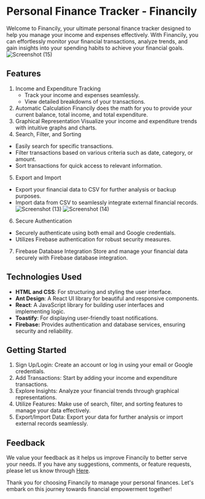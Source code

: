 # Personal Finance Tracker - Financily
Welcome to Financily, your ultimate personal finance tracker designed to help you manage your income and expenses effectively. With Financily, you can effortlessly monitor your financial transactions, analyze trends, and gain insights into your spending habits to achieve your financial goals.
![Screenshot (15)](https://github.com/Flash-R/financily/assets/59010748/d564a503-f63a-42c6-be41-84f7c8fbd8c3)

## Features
1. Income and Expenditure Tracking
   - Track your income and expenses seamlessly.
   - View detailed breakdowns of your transactions.
2. Automatic Calculation
  Financily does the math for you to provide your current balance, total income, and total expenditure.
3. Graphical Representation
  Visualize your income and expenditure trends with intuitive graphs and charts.
4. Search, Filter, and Sorting
  - Easily search for specific transactions.
  - Filter transactions based on various criteria such as date, category, or amount.
  - Sort transactions for quick access to relevant information.
5. Export and Import
  - Export your financial data to CSV for further analysis or backup purposes.
  - Import data from CSV to seamlessly integrate external financial records.
![Screenshot (13)](https://github.com/Flash-R/financily/assets/59010748/00c996f6-0628-4be1-9193-6a4e2b8a5aa8)
![Screenshot (14)](https://github.com/Flash-R/financily/assets/59010748/8743a0a0-e41b-42f3-b581-15aca88afab3)

6. Secure Authentication
  - Securely authenticate using both email and Google credentials.
  - Utilizes Firebase authentication for robust security measures.
7. Firebase Database Integration
  Store and manage your financial data securely with Firebase database integration.

## Technologies Used
 - **HTML and CSS**: For structuring and styling the user interface.
 - **Ant Design**: A React UI library for beautiful and responsive components.
 - **React**: A JavaScript library for building user interfaces and implementing logic.
 - **Toastify**: For displaying user-friendly toast notifications.
 - **Firebase:** Provides authentication and database services, ensuring security and reliability.
## Getting Started
1. Sign Up/Login: Create an account or log in using your email or Google credentials.
2. Add Transactions: Start by adding your income and expenditure transactions.
3. Explore Insights: Analyze your financial trends through graphical representations.
4. Utilize Features: Make use of search, filter, and sorting features to manage your data effectively.
5. Export/Import Data: Export your data for further analysis or import external records seamlessly.

## Feedback
We value your feedback as it helps us improve Financily to better serve your needs. If you have any suggestions, comments, or feature requests, please let us know through  [Here](http://www.google.fr/ "Named link title").

Thank you for choosing Financily to manage your personal finances. Let's embark on this journey towards financial empowerment together!
